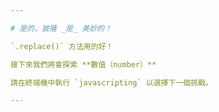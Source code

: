 ```yaml
---

# 是的，披薩 _是_ 美妙的！

`.replace()` 方法用的好！

接下來我們將會探索 **數值（number）**

請在終端機中執行 `javascripting` 以選擇下一個挑戰。

---
```

